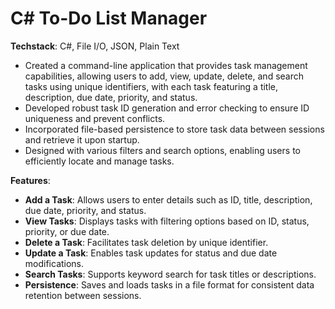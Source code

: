 # C# To-Do List Manager

**Techstack**: C#, File I/O, JSON, Plain Text

- Created a command-line application that provides task management capabilities, allowing users to add, view, update, delete, and search tasks using unique identifiers, with each task featuring a title, description, due date, priority, and status.
- Developed robust task ID generation and error checking to ensure ID uniqueness and prevent conflicts.
- Incorporated file-based persistence to store task data between sessions and retrieve it upon startup.
- Designed with various filters and search options, enabling users to efficiently locate and manage tasks.

**Features**:
- **Add a Task**: Allows users to enter details such as ID, title, description, due date, priority, and status.
- **View Tasks**: Displays tasks with filtering options based on ID, status, priority, or due date.
- **Delete a Task**: Facilitates task deletion by unique identifier.
- **Update a Task**: Enables task updates for status and due date modifications.
- **Search Tasks**: Supports keyword search for task titles or descriptions.
- **Persistence**: Saves and loads tasks in a file format for consistent data retention between sessions.
